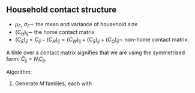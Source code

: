 ## Household contact structure

- $\mu_F,\ \sigma_F \sim$ the mean and variance of household size
- $(C_H)_{ij} \sim$ the home contact matrix
- $(C_E)_{ij} = C_{ij} - (C_H)_{ij} = (C_W)_{ij} + (C_S)_{ij} + (C_O)_{ij} \sim$ non-home contact matrix.

A tilde over a contact matrix signifies that we are using the symmetrised form: $\tilde{C}_{ij} = N_i C_{ij}$. 

Algorithm:

1. Generate $M$ families, each with 
<!--stackedit_data:
eyJoaXN0b3J5IjpbLTEyNzk5MjM1MjVdfQ==
-->